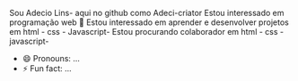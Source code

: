 Sou Adecio Lins- aqui no github como Adeci-criator
Estou interessado em programação web 👀 
Estou interessado em aprender e desenvolver projetos em html - css - Javascript- 
Estou procurando colaborador em html - css - javascript- 
- 😄 Pronouns: ...
- ⚡ Fun fact: ...

<!---
Adeci-criator/Adeci-criator is a ✨ special ✨ repository because its `README.md` (this file) appears on your GitHub profile.
You can click the Preview link to take a look at your changes.
--->
